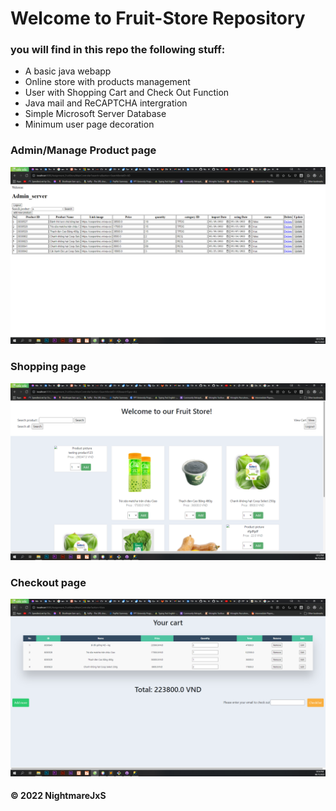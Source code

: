 # Welcome to Fruit-Store Repository
### you will find in this repo the following stuff:
* A basic java webapp
* Online store with products management
* User with Shopping Cart and Check Out Function
* Java mail and ReCAPTCHA intergration
* Simple Microsoft Server Database
* Minimum user page decoration

### Admin/Manage Product page 
![Admin/Manage Product page](https://github.com/NightmareJxS/fruit-store/blob/main/images/Admin-Manage%20Product%20page.PNG)

### Shopping page 
![Shopping page](https://github.com/NightmareJxS/fruit-store/blob/main/images/Shopping%20page.PNG)

### Checkout page
![Checkout page](https://github.com/NightmareJxS/fruit-store/blob/main/images/Checkout%20page.PNG)

#### © 2022 NightmareJxS
